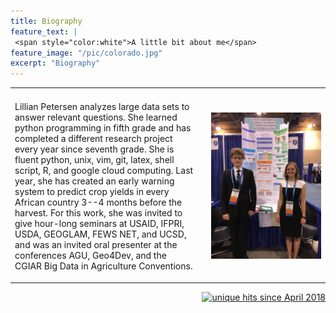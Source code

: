 ```yaml
---
title: Biography
feature_text: |
 <span style="color:white">A little bit about me</span>
feature_image: "/pic/colorado.jpg"
excerpt: "Biography"
---
```

<table cellpadding="10">
  <tr>
  <td colspan="3" >


  </td>
  </tr>
  <tr>
  <td width="60%">

Lillian Petersen analyzes large data sets to answer relevant questions. She learned python programming in fifth grade and has completed a different research project every year since seventh grade. She is fluent python, unix, vim, git, latex, shell script, R, and google cloud computing. Last year, she has created an early warning system to predict crop yields in every African country 3--4 months before the harvest. For this work, she was invited to give hour-long seminars at USAID, IFPRI, USDA, GEOGLAM, FEWS NET, and UCSD, and was an invited oral presenter at the conferences AGU, Geo4Dev, and the CGIAR Big Data in Agriculture Conventions.

  </td>
  <td width="2%">
  </td>
  <td width="38%" ><img src="/pic/poster_ISEF_2019.jpg" >
  </td>
  </tr>
</table>
<p align="right">
<a href="http://www.hitwebcounter.com">
<img src="http://hitwebcounter.com/counter/counter.php?page=6931336&style=0006&nbdigits=5&type=ip&initCount=0" title="unique hits since April 2018" border="0" ></a>

<!-- Global site tag (gtag.js) - Google Analytics -->
<script async src="https://www.googletagmanager.com/gtag/js?id=UA-117520873-2"></script>
<script>
  window.dataLayer = window.dataLayer || [];
  function gtag(){dataLayer.push(arguments);}
  gtag('js', new Date());

  gtag('config', 'UA-117520873-2');
</script>


